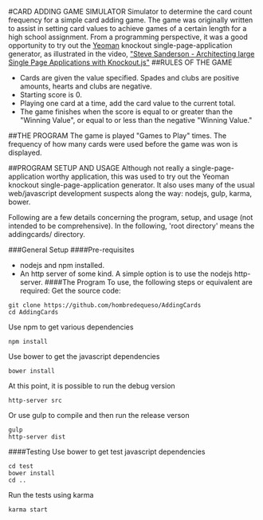 
#CARD ADDING GAME SIMULATOR
Simulator to determine the card count frequency for a simple card adding game.
The game was originally written to assist in setting card values to achieve games of a certain length for a high school assignment.
From a programming perspective, it was a good opportunity to try out the [Yeoman](http://yeoman.io/) knockout single-page-application generator, as illustrated in the video, ["Steve Sanderson - Architecting large Single Page Applications with Knockout.js"](https://vimeo.com/97519516)
##RULES OF THE GAME
* Cards are given the value specified. Spades and clubs are positive amounts, hearts and clubs are negative.
* Starting score is 0.
* Playing one card at a time, add the card value to the current total.
* The game finishes when the score is equal to or greater than the "Winning Value", or equal to or less than the negative "Winning Value."

##THE PROGRAM
The game is played "Games to Play" times. The frequency of how many cards were used before the game was won is displayed.

##PROGRAM SETUP AND USAGE
Although not really a single-page-application worthy application, this was used to try out the Yeoman knockout single-page-application generator.
It also uses many of the usual web/javascript development suspects along the way: nodejs, gulp, karma, bower.

Following are a few details concerning the program, setup, and usage (not intended to be comprehensive).
In the following, 'root directory' means the addingcards/ directory.

###General Setup
####Pre-requisites
* nodejs and npm installed.
* An http server of some kind. A simple option is to use the nodejs http-server.
####The Program
To use, the following steps or equivalent are required:
Get the source code:
```
git clone https://github.com/hombredequeso/AddingCards
cd AddingCards
```
Use npm to get various dependencies
```
npm install
```
Use bower to get the javascript dependencies
```
bower install
```
At this point, it is possible to run the debug version
```
http-server src
```
Or use gulp to compile and then run the release verson
```
gulp
http-server dist
```
####Testing
Use bower to get test javascript dependencies
```
cd test
bower install
cd ..
```
Run the tests using karma
```
karma start
```
